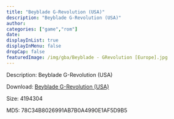 ```yaml
---
title: "Beyblade G-Revolution (USA)"
description: "Beyblade G-Revolution (USA)"
author: 
categories: ["game","rom"]
date: 
displayInList: true
displayInMenu: false
dropCap: false
featuredImage: /img/gba/Beyblade - GRevolution [Europe].jpg
---
```


Description: Beyblade G-Revolution (USA)

Download: <a style="text-decoration:underline;" href="https://mega.nz/#!baRAWKII!QTcztgzqGpTXxNPHN7vW7EEr_HNLZJEIuPD9txG8wY4" target = "_blank" rel = "nofollow" > Beyblade G-Revolution (USA)</a>

Size: 4194304

MD5: 78C34B8026991AB7B0A4990E1AF5D9B5

